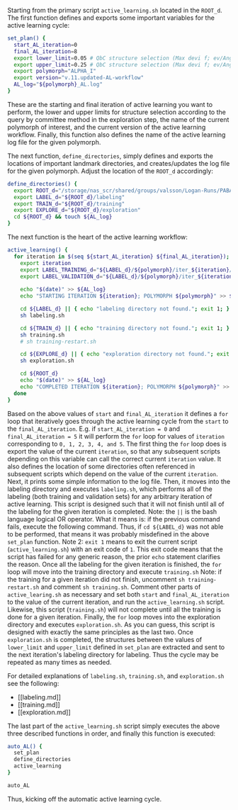 Starting from the primary script `active_learning.sh` located in the `ROOT_d`. The first function defines and exports some important variables for the active learning cycle: 
```bash
set_plan() {                                         
  start_AL_iteration=0                                       
  final_AL_iteration=8                              
  export lower_limit=0.05 # QbC structure selection (Max devi f; ev/Angstrom)                                         
  export upper_limit=0.25 # QbC structure selection (Max devi f; ev/Angstrom)                                         
  export polymorph="ALPHA_I"                                      
  export version="v.11.updated-AL-workflow"
  AL_log="${polymorph}_AL.log"
}
```
These are the starting and final iteration of active learning you want to perform, the lower and upper limits for structure selection according to the query by committee method in the exploration step, the name of the current polymorph of interest, and the current version of the active learning workflow. Finally, this function also defines the name of the active learning log file for the given polymorph.

The next function, `define_directories`, simply defines and exports the locations of important landmark directories, and creates/updates the log file for the given polymorph. Adjust the location of the `ROOT_d` accordingly:
```bash
define_directories() {                                                                      
  export ROOT_d="/storage/nas_scr/shared/groups/valsson/Logan-Runs/PABA/PABA-MLP/${version}"                                         
  export LABEL_d="${ROOT_d}/labeling"                                         
  export TRAIN_d="${ROOT_d}/training"                                         
  export EXPLORE_d="${ROOT_d}/exploration"
  cd ${ROOT_d} && touch ${AL_log}
}    
```

The next function is the heart of the active learning workflow:
```bash
active_learning() {                                                      
  for iteration in $(seq ${start_AL_iteration} ${final_AL_iteration}); do                                         
    export iteration                                                                
    export LABEL_TRAINING_d="${LABEL_d}/${polymorph}/iter_${iteration}/training"    
    export LABEL_VALIDATION_d="${LABEL_d}/${polymorph}/iter_${iteration}/validation"
    
    echo "$(date)" >> ${AL_log}
    echo "STARTING ITERATION ${iteration}; POLYMORPH ${polymorph}" >> ${AL_log}

    cd ${LABEL_d} || { echo "labeling directory not found."; exit 1; }
    sh labeling.sh                                                                                             

    cd ${TRAIN_d} || { echo "training directory not found."; exit 1; }     
    sh training.sh                                                                                             
    # sh training-restart.sh                                               

    cd ${EXPLORE_d} || { echo "exploration directory not found."; exit 1; }
    sh exploration.sh

    cd ${ROOT_d}
    echo "$(date)" >> ${AL_log}
    echo "COMPLETED ITERATION ${iteration}; POLYMORPH ${polymorph}" >> ${AL_log}
  done                                                                          
}      
```
Based on the above values of `start` and `final_AL_iteration` it defines a `for` loop that iteratively goes through the active learning cycle from the `start` to the `final_AL_iteration`. E.g. if `start_AL_iteration = 0` and `final_AL_iteration = 5` it will perform the `for` loop for values of `iteration` corresponding to `0, 1, 2, 3, 4, and 5`. The first thing the `for` loop does is export the value of the current `iteration`, so that any subsequent scripts depending on this variable can call the correct current `iteration` value. It also defines the location of some directories often referenced in subsequent scripts which depend on the value of the current `iteration`. Next, it prints some simple information to the log file. Then, it moves into the labeling directory and executes `labeling.sh`, which performs all of the labeling (both training and validation sets) for any arbitrary iteration of active learning. This script is designed such that it will not finish until all of the labeling for the given iteration is completed. 
	Note: the `||` is the bash language logical OR operator. What it means is: if the previous command fails, execute the following command. Thus, if `cd ${LABEL_d}` was not able to be performed, that means it was probably misdefined in the above `set_plan` function.
	Note 2: `exit 1` means to exit the current script (`active_learning.sh`) with an exit code of `1`. This exit code means that the script has failed for any generic reason, the prior `echo` statement clarifies the reason. 
Once all the labeling for the given iteration is finished, the `for` loop will move into the training directory and execute `training.sh` 
	Note: if the training for a given iteration did not finish, uncomment `sh training-restart.sh` and comment `sh training.sh`. Comment other parts of `active_learing.sh` as necessary and set both `start` and `final_AL_iteration` to the value of the current iteration, and run the `active_learning.sh` script.
Likewise, this script (`training.sh`) will not complete until all the training is done for a given iteration. Finally, the `for` loop moves into the exploration directory and executes `exploration.sh`. As you can guess, this script is designed with exactly the same principles as the last two. Once `exploration.sh` is completed, the structures between the values of `lower_limit` and `upper_limit` defined in `set_plan` are extracted and sent to the next iteration's labeling directory for labeling. Thus the cycle may be repeated as many times as needed. 

For detailed explanations of `labeling.sh`, `training.sh`, and `exploration.sh` see the following:
- [[labeling.md]]
- [[training.md]]
- [[exploration.md]]

The last part of the `active_learning.sh` script simply executes the above three described functions in order, and finally this function is executed:
```bash
auto_AL() {         
  set_plan       
  define_directories
  active_learning   
}      

auto_AL
```
Thus, kicking off the automatic active learning cycle. 
